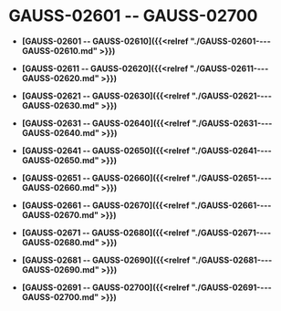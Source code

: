# GAUSS-02601 -- GAUSS-02700

-   **[GAUSS-02601 -- GAUSS-02610]({{<relref "./GAUSS-02601----GAUSS-02610.md" >}})**  

-   **[GAUSS-02611 -- GAUSS-02620]({{<relref "./GAUSS-02611----GAUSS-02620.md" >}})**  

-   **[GAUSS-02621 -- GAUSS-02630]({{<relref "./GAUSS-02621----GAUSS-02630.md" >}})**  

-   **[GAUSS-02631 -- GAUSS-02640]({{<relref "./GAUSS-02631----GAUSS-02640.md" >}})**  

-   **[GAUSS-02641 -- GAUSS-02650]({{<relref "./GAUSS-02641----GAUSS-02650.md" >}})**  

-   **[GAUSS-02651 -- GAUSS-02660]({{<relref "./GAUSS-02651----GAUSS-02660.md" >}})**  

-   **[GAUSS-02661 -- GAUSS-02670]({{<relref "./GAUSS-02661----GAUSS-02670.md" >}})**  

-   **[GAUSS-02671 -- GAUSS-02680]({{<relref "./GAUSS-02671----GAUSS-02680.md" >}})**  

-   **[GAUSS-02681 -- GAUSS-02690]({{<relref "./GAUSS-02681----GAUSS-02690.md" >}})**  

-   **[GAUSS-02691 -- GAUSS-02700]({{<relref "./GAUSS-02691----GAUSS-02700.md" >}})**  


